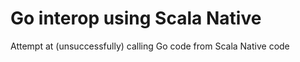 Go interop using Scala Native
=============================

Attempt at (unsuccessfully) calling Go code from Scala Native code 
